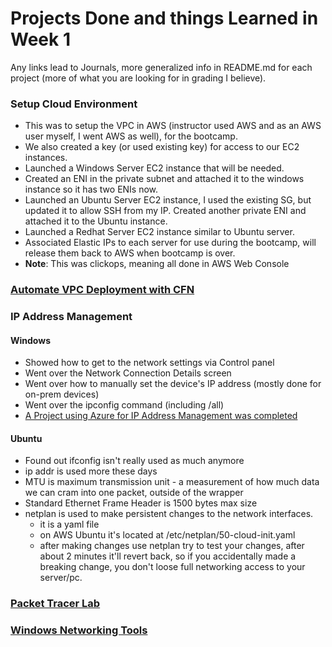 # Projects Done and things Learned in Week 1

Any links lead to Journals, more generalized info in README.md for each project (more of what you are looking for in grading I believe).

### Setup Cloud Environment
- This was to setup the VPC in AWS (instructor used AWS and as an AWS user myself, I went AWS as well), for the bootcamp.
- We also created a key (or used existing key) for access to our EC2 instances.
- Launched a Windows Server EC2 instance that will be needed.
- Created an ENI in the private subnet and attached it to the windows instance so it has two ENIs now.
- Launched an Ubuntu Server EC2 instance, I used the existing SG, but updated it to allow SSH from my IP. Created another private ENI and attached it to the Ubuntu instance.
- Launched a Redhat Server EC2 instance similar to Ubuntu server.
- Associated Elastic IPs to each server for use during the bootcamp, will release them back to AWS when bootcamp is over.
- **Note**: This was clickops, meaning all done in AWS Web Console

### [Automate VPC Deployment with CFN](../projects/env_automation/Journal.md)

### IP Address Management

#### Windows
- Showed how to get to the network settings via Control panel
- Went over the Network Connection Details screen
- Went over how to manually set the device's IP address (mostly done for on-prem devices)
- Went over the ipconfig command (including /all)
- [A Project using Azure for IP Address Management was completed](../projects/ip-address-management/)

#### Ubuntu
- Found out ifconfig isn't really used as much anymore
- ip addr is used more these days
- MTU is maximum transmission unit - a measurement of how much data we can cram into one packet, outside of the wrapper
- Standard Ethernet Frame Header is 1500 bytes max size
- netplan is used to make persistent changes to the network interfaces.
    - it is a yaml file
    - on AWS Ubuntu it's located at /etc/netplan/50-cloud-init.yaml
    - after making changes use netplan try to test your changes, after about 2 minutes it'll revert back, so if you accidentally made a breaking change, you don't loose full networking access to your server/pc.

### [Packet Tracer Lab](../projects/packet-tracer/Journal.md)

### [Windows Networking Tools](../projects/windows-networking-tools/Journal.md)